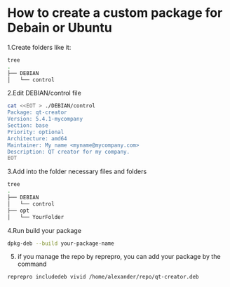 # How to create a custom package for Debain or Ubuntu

1.Create folders like it:
```bash
tree
.
├── DEBIAN
│   └── control
```

2.Edit DEBIAN/control file

```bash
cat <<EOT > ./DEBIAN/control
Package: qt-creator
Version: 5.4.1-mycompany
Section: base
Priority: optional
Architecture: amd64
Maintainer: My name <myname@mycompany.com>
Description: QT creator for my company.
EOT
```

3.Add into the folder necessary files and folders
```bash
tree
.
├── DEBIAN
│   └── control
├── opt
│   └── YourFolder
```

4.Run build your package
```bash
dpkg-deb --build your-package-name
```
5. if you manage the repo by reprepro, you can add your package by the command
```bash
reprepro includedeb vivid /home/alexander/repo/qt-creator.deb 
```
